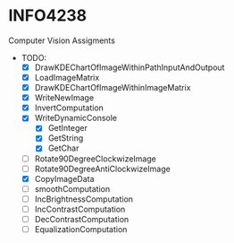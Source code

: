 # INFO4238
Computer Vision Assigments

* TODO: 
	* [x] DrawKDEChartOfImageWithinPathInputAndOutpout
	* [x] LoadImageMatrix
	* [x] DrawKDEChartOfImageWithinImageMatrix
	* [x] WriteNewImage
	* [x] InvertComputation
	* [x] WriteDynamicConsole
		* [x] GetInteger
		* [x] GetString
		* [x] GetChar
	* [ ] Rotate90DegreeClockwizeImage
	* [ ] Rotate90DegreeAntiClockwizeImage
	* [x] CopyImageData
	* [ ] smoothComputation
	* [ ] IncBrightnessComputation
	* [ ] IncContrastComputation
	* [ ] DecContrastComputation
	* [ ] EqualizationComputation
